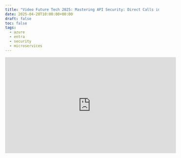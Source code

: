 ```yaml
---
title: "Video Future Tech 2025: Mastering API Security: Direct Calls in Azure Microservices Made Easy"
date: 2025-04-28T10:00:00+00:00
draft: false
toc: false
tags:
  - azure
  - entra
  - security
  - microservices
---
```


<iframe width="560" height="315" src="https://www.youtube.com/embed/wJFCggPdSSg?si=qrI1nF6UgpN633YK" title="YouTube video player" frameborder="0" allow="accelerometer; autoplay; clipboard-write; encrypted-media; gyroscope; picture-in-picture; web-share" referrerpolicy="strict-origin-when-cross-origin" allowfullscreen></iframe>